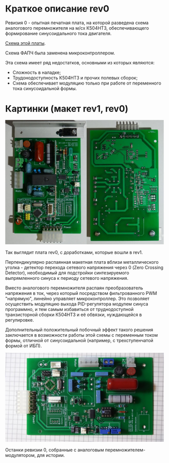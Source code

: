# Краткое описание rev0

Ревизия 0 - опытная печатная плата, на которой разведена схема аналогового
перемножителя на м/сх К504НТ3, обеспечивающего формирование синусоидального тока
двигателя.

[Схема этой платы](./main.pdf).

Схема ФАПЧ была заменена микроконтроллером.

Эта схема имеет ряд недостатков, основными из которых являются:
* Сложность в наладке;
* Трудонодоступность К504НТ3 и прочих полевых сборок;
* Схема обеспечивает модуляцию только при работе от переменного тока
синусоидальной формы.

# Картинки (макет rev1, rev0)

![rev 0 top and bottom](./img/rev0_pcb.jpg "Макет rev1, собранный на плате rev0")

Так выглядит плата rev0, с доработками, которые вошли в rev1.

Перпендикулярно распаянная макетная плата вблизи металлического уголка -
детектор перехода сетевого напряжения через 0 (Zero Crossing Detector),
необходимый для подстройки синтезируемого выпрямленного синуса к периоду
сетевого напряжения.

Вместо аналогового перемножителя распаян преобразователь напряжения в ток,
через который посредством фильтрованного PWM "напрямую", линейно управляет
микроконтроллер. Это позволяет осуществить модуляцию выхода PID-регулятора
модулем синуса программно, и тем самым избавиться от труднодоступной
транзисторной сборки К504НТ3 и её обвязки, нуждающейся в регулировке.

Дополнительный положительный побочный эффект такого решения заключается в
возможности работы этой схемы с переменным током формы, отличной от
синусоидальной (например, с трехступенчатой формой от ИБП).

![rev 0 old](./img/rev0_old_remains.jpg "Останки чистой, аналоговой rev0")

Останки ревизии 0, собранные с аналоговым перемножителем-модулятором, для
истории.

